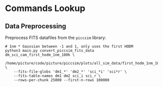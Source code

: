 # Commands Lookup

## Data Preprocessing

Preprocess FITS datafiles from the `piccsim` library:

    # 1nm * Gaussian between -1 and 1, only uses the first HODM
    python3 main.py convert_piccsim_fits_data dm_sci_cam_first_hodm_1nm_100k \
        /home/picture/code/picture/piccsim/plots/all_sim_data/first_hodm_1nm_100k \
        --fits-file-globs 'dm1_*' 'dm2_*' 'sci_*i' 'sci*r' \
        --fits-table-names dm1 dm2 sci_i sci_r \
        --rows-per-chunk 25000 --first-n-rows 100000

